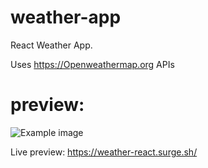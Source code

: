 # weather-app

 
React Weather App.

Uses https://Openweathermap.org APIs

# preview:

![Example image](https://i.ibb.co/3WnX3Ps/2023-04-24-114304.png)


Live preview: https://weather-react.surge.sh/